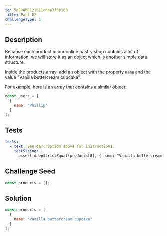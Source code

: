 ```yaml
---
id: 5d804b6121b11cdaa3f6b163
title: Part 02
challengeType: 1
---
```


## Description
<section id='description'>

Because each product in our online pastry shop contains a lot of information, we will store it as an object which is another simple data structure.

Inside the products array, add an object with the property `name` and the value "Vanilla buttercream cupcake".

For example, here is an array that contains a similar object:

```js
const users = [
  {
    name: "Phillip"
  }
];
```

</section>

## Tests
<section id='tests'>

```yml
tests:
  - text: See description above for instructions.
    testString: |
      assert.deepStrictEqual(products[0], { name: "Vanilla buttercream cupcake" });

```

</section>

## Challenge Seed
<section id='challengeSeed'>

<div id='js-seed'>

```js
const products = [];

```

</div>



</section>

## Solution
<section id='solution'>

```js
const products = [
  {
    name: "Vanilla buttercream cupcake"
  }
];
```

</section>
